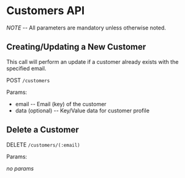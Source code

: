 # Customers API

*NOTE* -- All parameters are mandatory unless otherwise noted.

## Creating/Updating a New Customer

This call will perform an update if a customer already exists with the specified email.

POST `/customers`

Params:

- email       -- Email (key) of the customer
- data (optional)       -- Key/Value data for customer profile


## Delete a Customer

DELETE `/customers/(:email)`

Params:

*no params*
